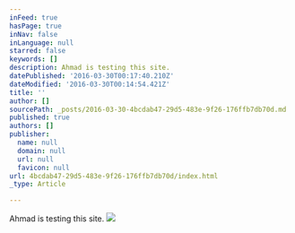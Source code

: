 ```yaml
---
inFeed: true
hasPage: true
inNav: false
inLanguage: null
starred: false
keywords: []
description: Ahmad is testing this site.
datePublished: '2016-03-30T00:17:40.210Z'
dateModified: '2016-03-30T00:14:54.421Z'
title: ''
author: []
sourcePath: _posts/2016-03-30-4bcdab47-29d5-483e-9f26-176ffb7db70d.md
published: true
authors: []
publisher:
  name: null
  domain: null
  url: null
  favicon: null
url: 4bcdab47-29d5-483e-9f26-176ffb7db70d/index.html
_type: Article

---
```

Ahmad is testing this site.
![](https://the-grid-user-content.s3-us-west-2.amazonaws.com/66f2d75a-3fb3-440f-91cf-4eb22463e714.jpg)